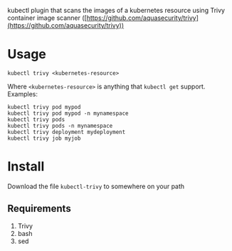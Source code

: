 kubectl plugin that scans the images of a kubernetes resource using Trivy container image scanner ([https://github.com/aquasecurity/trivy](https://github.com/aquasecurity/trivy))

# Usage

```
kubectl trivy <kubernetes-resource>
```

Where `<kubernetes-resource>` is anything that `kubectl get` support.
Examples:

```
kubectl trivy pod mypod
kubectl trivy pod mypod -n mynamespace
kubectl trivy pods
kubectl trivy pods -n mynamespace
kubectl trivy deployment mydeployment
kubectl trivy job myjob
```

# Install

Download the file `kubectl-trivy` to somewhere on your path

## Requirements

1. Trivy
1. bash
1. sed

